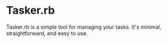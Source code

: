 Tasker.rb
=========

Tasker.rb is a simple tool for managing your tasks. It's minimal, straightforward, and easy to use.